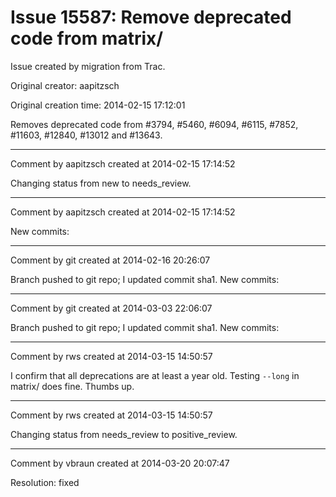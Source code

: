 # Issue 15587: Remove deprecated code from matrix/

Issue created by migration from Trac.

Original creator: aapitzsch

Original creation time: 2014-02-15 17:12:01

Removes deprecated code from #3794, #5460, #6094, #6115, #7852, #11603, #12840, #13012 and #13643.


---

Comment by aapitzsch created at 2014-02-15 17:14:52

Changing status from new to needs_review.


---

Comment by aapitzsch created at 2014-02-15 17:14:52

New commits:


---

Comment by git created at 2014-02-16 20:26:07

Branch pushed to git repo; I updated commit sha1. New commits:


---

Comment by git created at 2014-03-03 22:06:07

Branch pushed to git repo; I updated commit sha1. New commits:


---

Comment by rws created at 2014-03-15 14:50:57

I confirm that all deprecations are at least a year old. Testing `--long` in matrix/ does fine. Thumbs up.


---

Comment by rws created at 2014-03-15 14:50:57

Changing status from needs_review to positive_review.


---

Comment by vbraun created at 2014-03-20 20:07:47

Resolution: fixed
